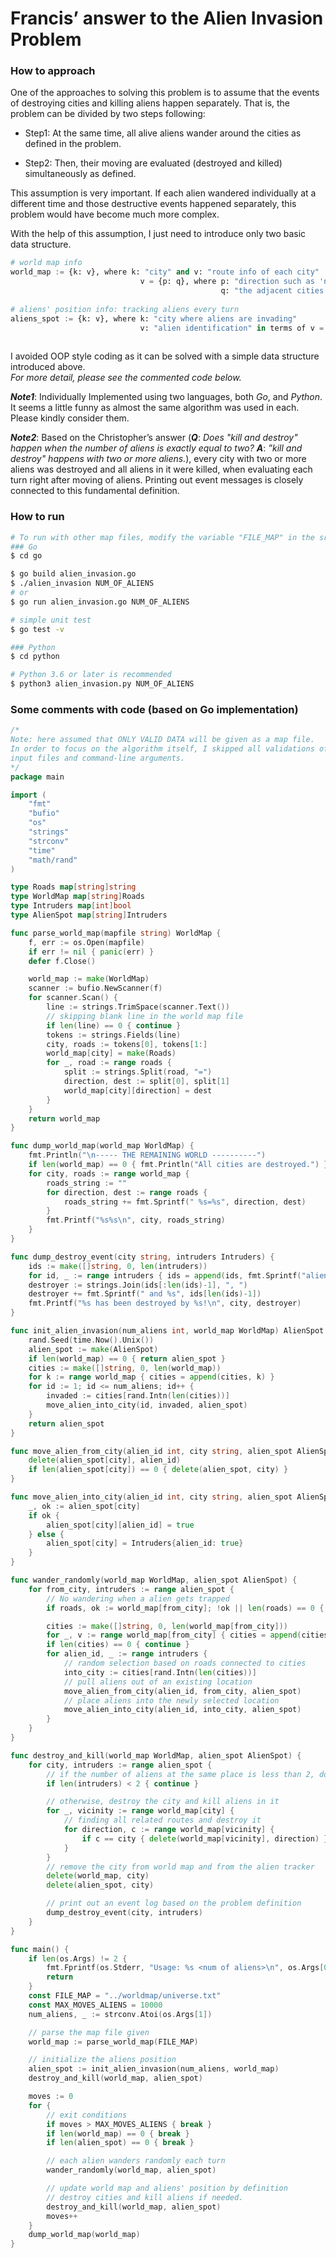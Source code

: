 # Francis’ answer to the Alien Invasion Problem




### How to approach

One of the approaches to solving this problem is to assume that the events of destroying cities and killing aliens happen separately. That is, the problem can be divided by two steps following:

* Step1: At the same time, all alive aliens wander around the cities as defined in the problem.

* Step2: Then, their moving are evaluated (destroyed and killed) simultaneously as defined.

This assumption is very important. If each alien wandered individually at a different time and those destructive events happened separately, this problem would have become much more complex. 

With the help of this assumption, I just need to introduce only two basic data structure.

```python
# world map info
world_map := {k: v}, where k: "city" and v: "route info of each city"
				             v = {p: q}, where p: "direction such as 'north', 'south', ..."
				                               q: "the adjacent cities connected with roads"
				                               
# aliens' position info: tracking aliens every turn
aliens_spot := {k: v}, where k: "city where aliens are invading"
                             v: "alien identification" in terms of v = set(alien_id)
					                 		
```

I avoided OOP style coding as it can be solved with a simple data structure introduced above.  
_For more detail, please see the commented code below._



___Note1___: Individually Implemented using two languages, both _Go_, and _Python_. It seems a little funny as almost the same algorithm was used in each. Please kindly consider them.

***Note2***: Based on the Christopher’s answer (___Q___: _Does "kill and destroy" happen when the number of aliens is exactly equal to two?_ ___A___: _”kill and destroy" happens with two or more aliens._), every city with two or more aliens was destroyed and all aliens in it were killed, when evaluating each turn right after moving of aliens.
Printing out event messages is closely connected to this fundamental definition. 

### How to run

```bash
# To run with other map files, modify the variable "FILE_MAP" in the src file
### Go
$ cd go

$ go build alien_invasion.go
$ ./alien_invasion NUM_OF_ALIENS
# or
$ go run alien_invasion.go NUM_OF_ALIENS

# simple unit test
$ go test -v

### Python
$ cd python

# Python 3.6 or later is recommended
$ python3 alien_invasion.py NUM_OF_ALIENS
```



### Some comments with code (based on Go implementation)

```go
/* 
Note: here assumed that ONLY VALID DATA will be given as a map file.
In order to focus on the algorithm itself, I skipped all validations of
input files and command-line arguments.
*/
package main

import (
    "fmt"
    "bufio"
    "os"
    "strings"
    "strconv"
    "time"
    "math/rand"
)

type Roads map[string]string
type WorldMap map[string]Roads
type Intruders map[int]bool
type AlienSpot map[string]Intruders

func parse_world_map(mapfile string) WorldMap {
    f, err := os.Open(mapfile)
    if err != nil { panic(err) }
    defer f.Close()

    world_map := make(WorldMap)
    scanner := bufio.NewScanner(f)
    for scanner.Scan() {
        line := strings.TrimSpace(scanner.Text())
      	// skipping blank line in the world map file
        if len(line) == 0 { continue }
        tokens := strings.Fields(line)
        city, roads := tokens[0], tokens[1:]
        world_map[city] = make(Roads)
        for _, road := range roads {
            split := strings.Split(road, "=")
            direction, dest := split[0], split[1]
            world_map[city][direction] = dest
        }
    }
    return world_map
}

func dump_world_map(world_map WorldMap) {
    fmt.Println("\n----- THE REMAINING WORLD ----------")
    if len(world_map) == 0 { fmt.Println("All cities are destroyed.") }
    for city, roads := range world_map {
        roads_string := ""
        for direction, dest := range roads {
            roads_string += fmt.Sprintf(" %s=%s", direction, dest)
        }
        fmt.Printf("%s%s\n", city, roads_string)
    }
}

func dump_destroy_event(city string, intruders Intruders) {
    ids := make([]string, 0, len(intruders))
    for id, _ := range intruders { ids = append(ids, fmt.Sprintf("alien %d", id)) }
    destroyer := strings.Join(ids[:len(ids)-1], ", ")
    destroyer += fmt.Sprintf(" and %s", ids[len(ids)-1])
    fmt.Printf("%s has been destroyed by %s!\n", city, destroyer)
}

func init_alien_invasion(num_aliens int, world_map WorldMap) AlienSpot {
    rand.Seed(time.Now().Unix())
    alien_spot := make(AlienSpot)
    if len(world_map) == 0 { return alien_spot }
    cities := make([]string, 0, len(world_map))
    for k := range world_map { cities = append(cities, k) }
    for id := 1; id <= num_aliens; id++ {
        invaded := cities[rand.Intn(len(cities))]
        move_alien_into_city(id, invaded, alien_spot)
    }
    return alien_spot
}

func move_alien_from_city(alien_id int, city string, alien_spot AlienSpot) {
    delete(alien_spot[city], alien_id)
    if len(alien_spot[city]) == 0 { delete(alien_spot, city) }
}

func move_alien_into_city(alien_id int, city string, alien_spot AlienSpot) {
    _, ok := alien_spot[city]
    if ok {
        alien_spot[city][alien_id] = true
    } else {
        alien_spot[city] = Intruders{alien_id: true}
    }
}

func wander_randomly(world_map WorldMap, alien_spot AlienSpot) {
    for from_city, intruders := range alien_spot {
        // No wandering when a alien gets trapped
        if roads, ok := world_map[from_city]; !ok || len(roads) == 0 { continue }

        cities := make([]string, 0, len(world_map[from_city]))
        for _, v := range world_map[from_city] { cities = append(cities, v) }
        if len(cities) == 0 { continue }
        for alien_id, _ := range intruders {
            // random selection based on roads connected to cities
            into_city := cities[rand.Intn(len(cities))]
            // pull aliens out of an existing location
            move_alien_from_city(alien_id, from_city, alien_spot)
            // place aliens into the newly selected location
            move_alien_into_city(alien_id, into_city, alien_spot)
        }
    }
}

func destroy_and_kill(world_map WorldMap, alien_spot AlienSpot) {
    for city, intruders := range alien_spot {
        // if the number of aliens at the same place is less than 2, do nothing
        if len(intruders) < 2 { continue }

        // otherwise, destroy the city and kill aliens in it
        for _, vicinity := range world_map[city] {
            // finding all related routes and destroy it
            for direction, c := range world_map[vicinity] {
                if c == city { delete(world_map[vicinity], direction) }
            }
        }
        // remove the city from world map and from the alien tracker
        delete(world_map, city)
        delete(alien_spot, city)

        // print out an event log based on the problem definition
        dump_destroy_event(city, intruders)
    }
}

func main() {
    if len(os.Args) != 2 {
        fmt.Fprintf(os.Stderr, "Usage: %s <num of aliens>\n", os.Args[0])
        return
    }
    const FILE_MAP = "../worldmap/universe.txt"
    const MAX_MOVES_ALIENS = 10000
    num_aliens, _ := strconv.Atoi(os.Args[1])

    // parse the map file given
    world_map := parse_world_map(FILE_MAP)

    // initialize the aliens position
    alien_spot := init_alien_invasion(num_aliens, world_map)
    destroy_and_kill(world_map, alien_spot)

    moves := 0
    for {
        // exit conditions
        if moves > MAX_MOVES_ALIENS { break }
        if len(world_map) == 0 { break }
        if len(alien_spot) == 0 { break }

        // each alien wanders randomly each turn
        wander_randomly(world_map, alien_spot)

        // update world map and aliens' position by definition
        // destroy cities and kill aliens if needed.
        destroy_and_kill(world_map, alien_spot)
        moves++
    }
    dump_world_map(world_map)
}
```

